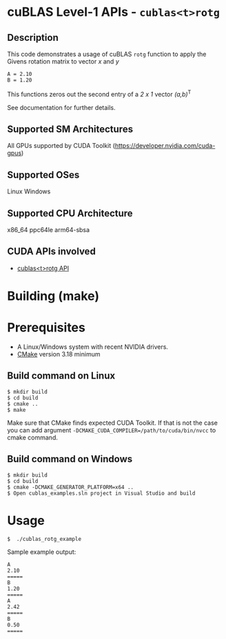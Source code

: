 # cuBLAS Level-1 APIs - `cublas<t>rotg`

## Description

This code demonstrates a usage of cuBLAS `rotg` function to apply the Givens rotation matrix to vector _x_ and _y_

```
A = 2.10
B = 1.20
```

This functions zeros out the second entry of a _2 x 1_ vector _(a,b)_<sup>T<sup>

See documentation for further details.

## Supported SM Architectures

All GPUs supported by CUDA Toolkit (https://developer.nvidia.com/cuda-gpus)

## Supported OSes

Linux
Windows

## Supported CPU Architecture

x86_64
ppc64le
arm64-sbsa

## CUDA APIs involved
- [cublas\<t>rotg API](https://docs.nvidia.com/cuda/cublas/index.html#cublas-t-rotg)

# Building (make)

# Prerequisites
- A Linux/Windows system with recent NVIDIA drivers.
- [CMake](https://cmake.org/download) version 3.18 minimum

## Build command on Linux
```
$ mkdir build
$ cd build
$ cmake ..
$ make
```
Make sure that CMake finds expected CUDA Toolkit. If that is not the case you can add argument `-DCMAKE_CUDA_COMPILER=/path/to/cuda/bin/nvcc` to cmake command.

## Build command on Windows
```
$ mkdir build
$ cd build
$ cmake -DCMAKE_GENERATOR_PLATFORM=x64 ..
$ Open cublas_examples.sln project in Visual Studio and build
```

# Usage
```
$  ./cublas_rotg_example
```

Sample example output:

```
A
2.10
=====
B
1.20
=====
A
2.42
=====
B
0.50
=====
```
